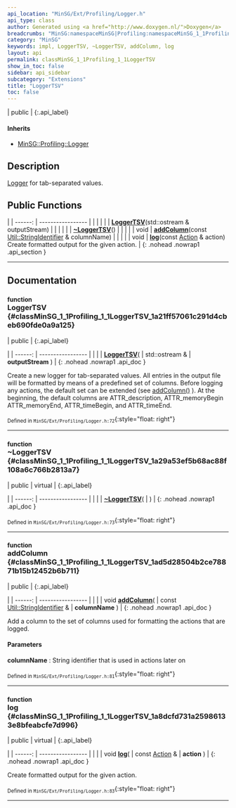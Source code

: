 ```yaml
---
api_location: "MinSG/Ext/Profiling/Logger.h"
api_type: class
author: Generated using <a href="http://www.doxygen.nl/">Doxygen</a>
breadcrumbs: "MinSG:namespaceMinSG|Profiling:namespaceMinSG_1_1Profiling"
category: "MinSG"
keywords: impl, LoggerTSV, ~LoggerTSV, addColumn, log
layout: api
permalink: classMinSG_1_1Profiling_1_1LoggerTSV
show_in_toc: false
sidebar: api_sidebar
subcategory: "Extensions"
title: "LoggerTSV"
toc: false
---
```


| public |
{:.api_label}

#### Inherits

* [MinSG::Profiling::Logger](classMinSG_1_1Profiling_1_1Logger)


## Description

[Logger](classMinSG_1_1Profiling_1_1Logger) for tab-separated values.



## Public Functions

|
| ------: | ----------------- |
|  | |
|  | **[LoggerTSV](#classMinSG_1_1Profiling_1_1LoggerTSV_1a21ff57061c291d4cbeb690fde0a9a125)**(std::ostream & outputStream) |
|  | |
|  | **[~LoggerTSV](#classMinSG_1_1Profiling_1_1LoggerTSV_1a29a53ef5b68ac88f108a6c766b2813a7)**() |
|  | |
| void | **[addColumn](#classMinSG_1_1Profiling_1_1LoggerTSV_1ad5d28504b2ce78871b15b12452b6b711)**(const [Util::StringIdentifier](classUtil_1_1StringIdentifier) & columnName) |
|  | |
| void | **[log](#classMinSG_1_1Profiling_1_1LoggerTSV_1a8dcfd731a25986133e8bfeabcfe7d996)**(const [Action](namespaceMinSG_1_1Profiling#namespaceMinSG_1_1Profiling_1a2610f94fd11c50fc69d1dd2f977c63d7) & action) <br/> Create formatted output for the given action. |
{: .nohead .nowrap1 .api_section }


-------------------------------------------------------------------

## Documentation

### <small>function</small><br/> LoggerTSV {#classMinSG_1_1Profiling_1_1LoggerTSV_1a21ff57061c291d4cbeb690fde0a9a125}

| public |
{:.api_label}

|
| ------: | ----------------- |
|  |
|  **[LoggerTSV](#classMinSG_1_1Profiling_1_1LoggerTSV_1a21ff57061c291d4cbeb690fde0a9a125)**( | std::ostream & | **outputStream** ) |
{: .nohead .nowrap1 .api_doc }



Create a new logger for tab-separated values. All entries in the output file will be formatted by means of a predefined set of columns. Before logging any actions, the default set can be extended (see [addColumn()](classMinSG_1_1Profiling_1_1LoggerTSV#classMinSG_1_1Profiling_1_1LoggerTSV_1ad5d28504b2ce78871b15b12452b6b711) ). At the beginning, the default columns are ATTR_description, ATTR_memoryBegin ATTR_memoryEnd, ATTR_timeBegin, and ATTR_timeEnd.



<sub>Defined in `MinSG/Ext/Profiling/Logger.h:72`</sub>{:style="float: right"}

-------------------------------------------------------------------

### <small>function</small><br/> ~LoggerTSV {#classMinSG_1_1Profiling_1_1LoggerTSV_1a29a53ef5b68ac88f108a6c766b2813a7}

| public | virtual |
{:.api_label}

|
| ------: | ----------------- |
|  |
|  **[~LoggerTSV](#classMinSG_1_1Profiling_1_1LoggerTSV_1a29a53ef5b68ac88f108a6c766b2813a7)**( |  ) |
{: .nohead .nowrap1 .api_doc }





<sub>Defined in `MinSG/Ext/Profiling/Logger.h:73`</sub>{:style="float: right"}

-------------------------------------------------------------------

### <small>function</small><br/> addColumn {#classMinSG_1_1Profiling_1_1LoggerTSV_1ad5d28504b2ce78871b15b12452b6b711}

| public |
{:.api_label}

|
| ------: | ----------------- |
|  |
| void **[addColumn](#classMinSG_1_1Profiling_1_1LoggerTSV_1ad5d28504b2ce78871b15b12452b6b711)**( | const [Util::StringIdentifier](classUtil_1_1StringIdentifier) & | **columnName** ) |
{: .nohead .nowrap1 .api_doc }



Add a column to the set of columns used for formatting the actions that are logged.


#### Parameters
**columnName**
:  String identifier that is used in actions later on







<sub>Defined in `MinSG/Ext/Profiling/Logger.h:81`</sub>{:style="float: right"}

-------------------------------------------------------------------

### <small>function</small><br/> log {#classMinSG_1_1Profiling_1_1LoggerTSV_1a8dcfd731a25986133e8bfeabcfe7d996}

| public | virtual |
{:.api_label}

|
| ------: | ----------------- |
|  |
| void **[log](#classMinSG_1_1Profiling_1_1LoggerTSV_1a8dcfd731a25986133e8bfeabcfe7d996)**( | const [Action](namespaceMinSG_1_1Profiling#namespaceMinSG_1_1Profiling_1a2610f94fd11c50fc69d1dd2f977c63d7) & | **action** ) |
{: .nohead .nowrap1 .api_doc }

Create formatted output for the given action.





<sub>Defined in `MinSG/Ext/Profiling/Logger.h:83`</sub>{:style="float: right"}

-------------------------------------------------------------------

